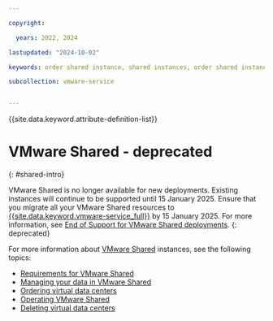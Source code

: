 ```yaml
---

copyright:

  years: 2022, 2024

lastupdated: "2024-10-02"

keywords: order shared instance, shared instances, order shared instance, shared order

subcollection: vmware-service


---
```


{{site.data.keyword.attribute-definition-list}}

# VMware Shared - deprecated
{: #shared-intro}

VMware Shared is no longer available for new deployments. Existing instances will continue to be supported until 15 January 2025. Ensure that you migrate all your VMware Shared resources to [{{site.data.keyword.vmware-service_full}}](/docs/vmware-service) by 15 January 2025. For more information, see [End of Support for VMware Shared deployments](/docs/vmwaresolutions?topic=vmwaresolutions-eos-vmware-shared).
{: deprecated}

For more information about [VMware Shared](/docs/vmwaresolutions?topic=vmwaresolutions-shared_overview) instances, see the following topics:

* [Requirements for VMware Shared](/docs/vmwaresolutions?topic=vmwaresolutions-shared_planning)
* [Managing your data in VMware Shared](/docs/vmwaresolutions?topic=vmwaresolutions-shared_data)
* [Ordering virtual data centers](/docs/vmwaresolutions?topic=vmwaresolutions-shared_ordering)
* [Operating VMware Shared](/docs/vmwaresolutions?topic=vmwaresolutions-shared_vcd-ops-guide)
* [Deleting virtual data centers](/docs/vmwaresolutions?topic=vmwaresolutions-shared_deletinginstance)
